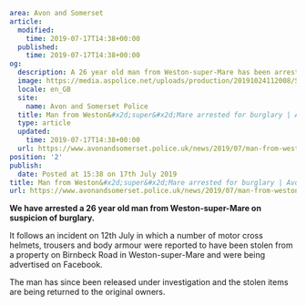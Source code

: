 ```yaml
area: Avon and Somerset
article:
  modified:
    time: 2019-07-17T14:38+00:00
  published:
    time: 2019-07-17T14:38+00:00
og:
  description: A 26 year old man from Weston-super-Mare has been arrested on suspicion of burglary.
  image: https://media.aspolice.net/uploads/production/20191024112008/Stolen-motorbike-gear_WSM.jpg
  locale: en_GB
  site:
    name: Avon and Somerset Police
  title: Man from Weston&#x2d;super&#x2d;Mare arrested for burglary | Avon and Somerset Police
  type: article
  updated:
    time: 2019-07-17T14:38+00:00
  url: https://www.avonandsomerset.police.uk/news/2019/07/man-from-weston-super-mare-arrested-for-burglary/
position: '2'
publish:
  date: Posted at 15:38 on 17th July 2019
title: Man from Weston&#x2d;super&#x2d;Mare arrested for burglary | Avon and Somerset Police
url: https://www.avonandsomerset.police.uk/news/2019/07/man-from-weston-super-mare-arrested-for-burglary/
```

**We have arrested a 26 year old man from Weston-super-Mare on suspicion of burglary.**

It follows an incident on 12th July in which a number of motor cross helmets, trousers and body armour were reported to have been stolen from a property on Birnbeck Road in Weston-super-Mare and were being advertised on Facebook.

The man has since been released under investigation and the stolen items are being returned to the original owners.
